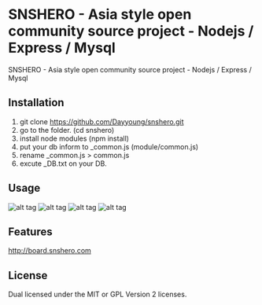 SNSHERO - Asia style open community source project - Nodejs / Express / Mysql
=========
SNSHERO - Asia style open community source project - Nodejs / Express / Mysql

## Installation

1. git clone https://github.com/Dayyoung/snshero.git
2. go to the folder. (cd snshero)
3. install node modules (npm install) 
4. put your db inform to _common.js (module/common.js)
5. rename _common.js > common.js
6. excute _DB.txt on your DB.

## Usage
![alt tag](https://raw.githubusercontent.com/Dayyoung/snshero/master/1.png)
![alt tag](https://raw.githubusercontent.com/Dayyoung/snshero/master/2.png)
![alt tag](https://raw.githubusercontent.com/Dayyoung/snshero/master/3.png)
![alt tag](https://raw.githubusercontent.com/Dayyoung/snshero/master/4.png)

## Features

http://board.snshero.com

## License

Dual licensed under the MIT or GPL Version 2 licenses.
